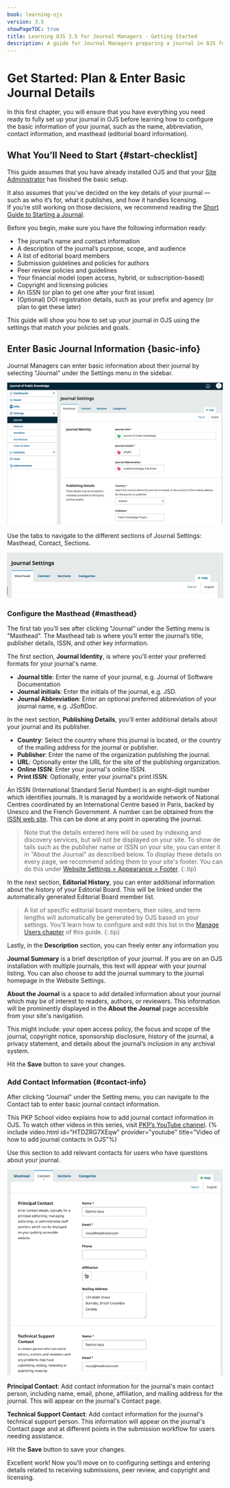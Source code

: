 ```yaml
---
book: learning-ojs
version: 3.5
showPageTOC: true
title: Learning OJS 3.5 for Journal Managers - Getting Started
description: A guide for Journal Managers preparing a journal in OJS for publication.
---
```


# Get Started: Plan & Enter Basic Journal Details
In this first chapter, you will ensure that you have everything you need ready to fully set up your journal in OJS before learning how to configure the basic information of your journal, such as the name, abbreviation, contact information, and masthead (editorial board information).

## What You’ll Need to Start {#start-checklist]
This guide assumes that you have already installed OJS and that your [Site Administrator](../site-admin/en/) has finished the basic setup.

It also assumes that you’ve decided on the key details of your journal — such as who it’s for, what it publishes, and how it handles licensing.  
If you’re still working on those decisions, we recommend reading the [Short Guide to Starting a Journal](https://docs.pkp.sfu.ca/starting-a-journal/en/).

Before you begin, make sure you have the following information ready:

- The journal’s name and contact information  
- A description of the journal’s purpose, scope, and audience  
- A list of editorial board members  
- Submission guidelines and policies for authors  
- Peer review policies and guidelines  
- Your financial model (open access, hybrid, or subscription-based)  
- Copyright and licensing policies  
- An ISSN (or plan to get one after your first issue)  
- (Optional) DOI registration details, such as your prefix and agency (or plan to get these later)

This guide will show you how to set up your journal in OJS using the settings that match your policies and goals.


## Enter Basic Journal Information {basic-info}
Journal Managers can enter basic information about their journal by selecting “Journal” under the Settings menu in the sidebar.

![OJS dashboard View for Journal Managers with links to Settings menu and its submenus in left-hand sidebar.](./assets/jm-settings-journal-3.5.png)

Use the tabs to navigate to the different sections of Journal Settings: Masthead, Contact, Sections.

![OJS dashboard view of Journal Settings with navigation tabs for the Settings submenus across top portion of page content.](./assets/jm-settings-submenus-3.5.png)

### Configure the Masthead {#masthead}
The first tab you’ll see after clicking “Journal” under the Setting menu is "Masthead". The Masthead tab is where you’ll enter the journal’s title, publisher details, ISSN, and other key information.

The first section, **Journal Identity**, is where you'll enter your preferred formats for your journal's name.

* **Journal title**: Enter the name of your journal, e.g. Journal of Software Documentation
* **Journal initials**: Enter the initials of the journal, e.g. JSD.
* **Journal Abbreviation**: Enter an optional preferred abbreviation of your journal name, e.g. JSoftDoc.

In the next section, **Publishing Details**, you'll enter additional details about your journal and its publisher.

* **Country**: Select the country where this journal is located, or the country of the mailing address for the journal or publisher.
* **Publisher**: Enter the name of the organization publishing the journal.
* **URL**: Optionally enter the URL for the site of the publishing organization.
* **Online ISSN**: Enter your journal's online ISSN.
* **Print ISSN**: Optionally, enter your journal's print ISSN.

An ISSN (International Standard Serial Number) is an eight-digit number which identifies journals. It is managed by a worldwide network of National Centres coordinated by an International Centre based in Paris, backed by Unesco and the French Government. A number can be obtained from the [ISSN web site](https://www.issn.org/). This can be done at any point in operating the journal.

> Note that the details entered here will be used by indexing and discovery services, but will not be displayed on your site. To show de tails such as the publisher name or ISSN on your site, you can enter it in "About the Journal" as described below. To display these details on every page, we recommend adding them to your site's footer. You can do this under [Website Settings > Appearance > Footer](./appearance.md#logo-sidebar).
{:.tip}

In the next section, **Editorial History**, you can enter additional information about the history of your Editorial Board. This will be linked under the automatically generated Editorial Board member list.

> A list of specific editorial board members, their roles, and term lengths will automatically be generated by OJS based on your settings. You'll learn how to configure and edit this list in the [Manage Users chapter](./manage-users.md) of this guide.
{:.tip}

Lastly, in the **Description** section, you can freely enter any information you

**Journal Summary** is a brief description of your journal. If you are on an OJS installation with multiple journals, this text will appear with your journal listing. You can also choose to add the journal summary to the journal homepage in the Website Settings.

**About the Journal** is a space to add detailed information about your journal which may be of interest to readers, authors, or reviewers. This information will be prominently displayed in the **About the Journal** page accessible from your site's navigation.

This might include: your open access policy, the focus and scope of the journal, copyright notice, sponsorship disclosure, history of the journal, a privacy statement, and details about the journal’s inclusion in any archival system.

Hit the **Save** button to save your changes.

### Add Contact Information {#contact-info}
After clicking “Journal” under the Setting menu, you can navigate to the Contact tab to enter basic journal contact information.

This PKP School video explains how to add journal contact information in OJS. To watch other videos in this series, visit [PKP’s YouTube channel](https://www.youtube.com/playlist?list=PLg358gdRUrDVTXpuGXiMgETgnIouWoWaY).
{% include video.html id="HTDZRG7XEqw" provider="youtube" title="Video of how to add journal contacts in OJS"%}

Use this section to add relevant contacts for users who have questions about your journal.

![OJS dashboard view of Journal Settings submenu Contact where information can be added in text fields.](./assets/jm-settings-journal-contact-3.5.png)

**Principal Contact**: Add contact information for the journal's main contact person, including name, email, phone, affiliation, and mailing address for the journal. This will appear on the journal's Contact page.

**Technical Support Contact**: Add contact information for the journal's technical support person. This information will appear on the journal's Contact page and at different points in the submission workflow for users needing assistance.

Hit the **Save** button to save your changes.

Excellent work! Now you’ll move on to configuring settings and entering details related to receiving submissions, peer review, and copyright and licensing.

